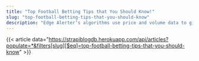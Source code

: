 ```yaml
---
title: "Top Football Betting Tips that You Should Know!"
slug: "top-football-betting-tips-that-you-should-know"
description: "Edge Alerter’s algorithms use price and volume data to give You The Edge over the bookmakers."
---
```


{{< article data="https://strapiblogdb.herokuapp.com/api/articles?populate=*&filters[slug][$eq]=top-football-betting-tips-that-you-should-know" >}}
